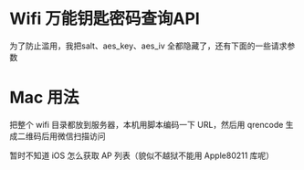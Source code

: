# Wifi 万能钥匙密码查询API

为了防止滥用，我把salt、aes_key、aes_iv 全都隐藏了，还有下面的一些请求参数

# Mac 用法

把整个 wifi 目录都放到服务器，本机用脚本编码一下 URL，然后用 qrencode 生成二维码后用微信扫描访问

暂时不知道 iOS 怎么获取 AP 列表（貌似不越狱不能用 Apple80211 库呢）
